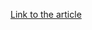 [Link to the article](https://blogs.blackberry.com/en/2022/11/chromeloader-infects-the-browser-by-loading-malicious-extension)

